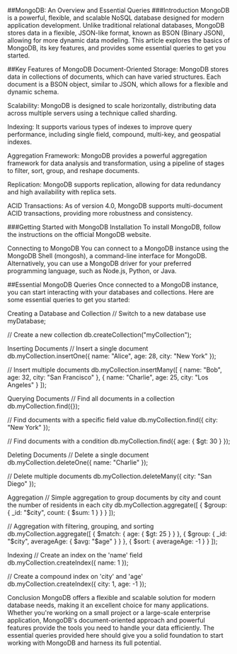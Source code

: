 ##MongoDB: An Overview and Essential Queries
###Introduction
MongoDB is a powerful, flexible, and scalable NoSQL database designed for modern application development. Unlike traditional relational databases, MongoDB stores data in a flexible, JSON-like format, known as BSON (Binary JSON), allowing for more dynamic data modeling. This article explores the basics of MongoDB, its key features, and provides some essential queries to get you started.

##Key Features of MongoDB
Document-Oriented Storage: MongoDB stores data in collections of documents, which can have varied structures. Each document is a BSON object, similar to JSON, which allows for a flexible and dynamic schema.

Scalability: MongoDB is designed to scale horizontally, distributing data across multiple servers using a technique called sharding.

Indexing: It supports various types of indexes to improve query performance, including single field, compound, multi-key, and geospatial indexes.

Aggregation Framework: MongoDB provides a powerful aggregation framework for data analysis and transformation, using a pipeline of stages to filter, sort, group, and reshape documents.

Replication: MongoDB supports replication, allowing for data redundancy and high availability with replica sets.

ACID Transactions: As of version 4.0, MongoDB supports multi-document ACID transactions, providing more robustness and consistency.

###Getting Started with MongoDB
Installation
To install MongoDB, follow the instructions on the official MongoDB website.

Connecting to MongoDB
You can connect to a MongoDB instance using the MongoDB Shell (mongosh), a command-line interface for MongoDB. Alternatively, you can use a MongoDB driver for your preferred programming language, such as Node.js, Python, or Java.

##Essential MongoDB Queries
Once connected to a MongoDB instance, you can start interacting with your databases and collections. Here are some essential queries to get you started:

Creating a Database and Collection
// Switch to a new database
use myDatabase;

// Create a new collection
db.createCollection("myCollection");

Inserting Documents
// Insert a single document
db.myCollection.insertOne({
    name: "Alice",
    age: 28,
    city: "New York"
});

// Insert multiple documents
db.myCollection.insertMany([
    { name: "Bob", age: 32, city: "San Francisco" },
    { name: "Charlie", age: 25, city: "Los Angeles" }
]);

Querying Documents
// Find all documents in a collection
db.myCollection.find({});

// Find documents with a specific field value
db.myCollection.find({ city: "New York" });

// Find documents with a condition
db.myCollection.find({ age: { $gt: 30 } });

Deleting Documents
// Delete a single document
db.myCollection.deleteOne({ name: "Charlie" });

// Delete multiple documents
db.myCollection.deleteMany({ city: "San Diego" });

Aggregation
// Simple aggregation to group documents by city and count the number of residents in each city
db.myCollection.aggregate([
    { $group: { _id: "$city", count: { $sum: 1 } } }
]);

// Aggregation with filtering, grouping, and sorting
db.myCollection.aggregate([
    { $match: { age: { $gt: 25 } } },
    { $group: { _id: "$city", averageAge: { $avg: "$age" } } },
    { $sort: { averageAge: -1 } }
]);

Indexing
// Create an index on the 'name' field
db.myCollection.createIndex({ name: 1 });

// Create a compound index on 'city' and 'age'
db.myCollection.createIndex({ city: 1, age: -1 });

Conclusion
MongoDB offers a flexible and scalable solution for modern database needs, making it an excellent choice for many applications. Whether you're working on a small project or a large-scale enterprise application, MongoDB's document-oriented approach and powerful features provide the tools you need to handle your data efficiently. The essential queries provided here should give you a solid foundation to start working with MongoDB and harness its full potential.